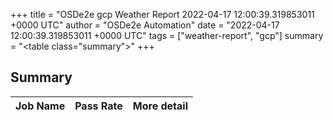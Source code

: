 +++
title = "OSDe2e gcp Weather Report 2022-04-17 12:00:39.319853011 +0000 UTC"
author = "OSDe2e Automation"
date = "2022-04-17 12:00:39.319853011 +0000 UTC"
tags = ["weather-report", "gcp"]
summary = "<table class=\"summary\"></table>"
+++
## Summary

| Job Name | Pass Rate | More detail |
|----------|-----------|-------------|




